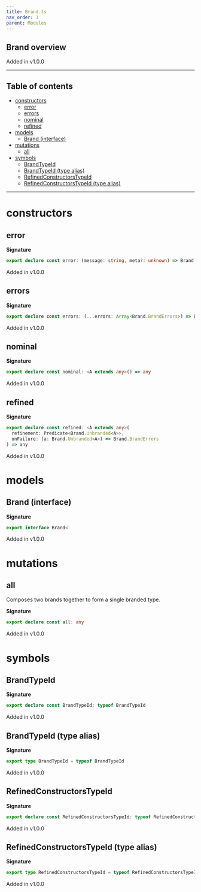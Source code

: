```yaml
---
title: Brand.ts
nav_order: 3
parent: Modules
---
```


## Brand overview

Added in v1.0.0

---

<h2 class="text-delta">Table of contents</h2>

- [constructors](#constructors)
  - [error](#error)
  - [errors](#errors)
  - [nominal](#nominal)
  - [refined](#refined)
- [models](#models)
  - [Brand (interface)](#brand-interface)
- [mutations](#mutations)
  - [all](#all)
- [symbols](#symbols)
  - [BrandTypeId](#brandtypeid)
  - [BrandTypeId (type alias)](#brandtypeid-type-alias)
  - [RefinedConstructorsTypeId](#refinedconstructorstypeid)
  - [RefinedConstructorsTypeId (type alias)](#refinedconstructorstypeid-type-alias)

---

# constructors

## error

**Signature**

```ts
export declare const error: (message: string, meta?: unknown) => Brand.BrandErrors
```

Added in v1.0.0

## errors

**Signature**

```ts
export declare const errors: (...errors: Array<Brand.BrandErrors>) => Brand.BrandErrors
```

Added in v1.0.0

## nominal

**Signature**

```ts
export declare const nominal: <A extends any>() => any
```

Added in v1.0.0

## refined

**Signature**

```ts
export declare const refined: <A extends any>(
  refinement: Predicate<Brand.Unbranded<A>>,
  onFailure: (a: Brand.Unbranded<A>) => Brand.BrandErrors
) => any
```

Added in v1.0.0

# models

## Brand (interface)

**Signature**

```ts
export interface Brand<
```

Added in v1.0.0

# mutations

## all

Composes two brands together to form a single branded type.

**Signature**

```ts
export declare const all: any
```

Added in v1.0.0

# symbols

## BrandTypeId

**Signature**

```ts
export declare const BrandTypeId: typeof BrandTypeId
```

Added in v1.0.0

## BrandTypeId (type alias)

**Signature**

```ts
export type BrandTypeId = typeof BrandTypeId
```

Added in v1.0.0

## RefinedConstructorsTypeId

**Signature**

```ts
export declare const RefinedConstructorsTypeId: typeof RefinedConstructorsTypeId
```

Added in v1.0.0

## RefinedConstructorsTypeId (type alias)

**Signature**

```ts
export type RefinedConstructorsTypeId = typeof RefinedConstructorsTypeId
```

Added in v1.0.0
